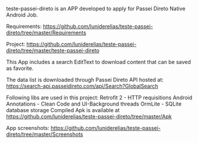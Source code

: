 teste-passei-direto is an APP developed to apply for Passei Direto Native Android Job.

Requirements: https://github.com/luniderelias/teste-passei-direto/tree/master/Requirements

Project: https://github.com/luniderelias/teste-passei-direto/tree/master/teste-passei-direto

This App includes a search EditText to download content that can be saved as favorite.

The data list is downloaded through Passei Direto API hosted at: https://search-api.passeidireto.com/api/Search?GlobalSearch

Following libs are used in this project:
Retrofit 2 - HTTP requisitions
Android Annotations - Clean Code and UI-Background threads
OrmLite - SQLite database storage
Compiled Apk is available at https://github.com/luniderelias/teste-passei-direto/tree/master/Apk

App screenshots: https://github.com/luniderelias/teste-passei-direto/tree/master/Screenshots
